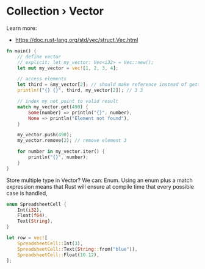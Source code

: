 Collection › Vector
====

Learn more:

- https://doc.rust-lang.org/std/vec/struct.Vec.html

```rust
fn main() {
    // define vector
    // explicit: let my_vector: Vec<i32> = Vec::new();
    let mut my_vector = vec![1, 2, 3, 4];

    // access elements
    let third = &my_vector[2]; // should make reference instead of getting ownership
    println!("{} {}", third, my_vector[2]); // 3 3

    // index my not point to valid result
    match my_vector.get(490) {
        Some(number) => println("{}", number),
        None => println("Element not found"),
    }

    my_vector.push(490);
    my_vector.remove(2); // remove element 3

    for number in my_vector.iter() {
        println("{}", number);
    }
}
```

Store multiple type in Vector? We can: Enum. Using an enum plus a match expression means that Rust will ensure at compile time that every possible case is handled,

```rust
enum SpreadsheetCell {
    Int(i32),
    Float(f64),
    Text(String),
}

let row = vec![
    SpreadsheetCell::Int(3),
    SpreadsheetCell::Text(String::from("blue")),
    SpreadsheetCell::Float(10.12),
];
```
